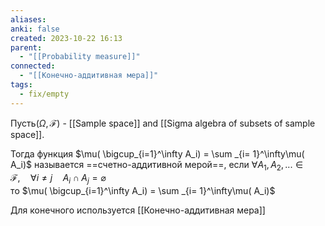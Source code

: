 ```yaml
---
aliases: 
anki: false
created: 2023-10-22 16:13
parent:
  - "[[Probability measure]]"
connected:
  - "[[Конечно-аддитивная мера]]"
tags:
  - fix/empty
---
```

Пусть$( \Omega, \mathscr{F} )$ - [[Sample space]] and [[Sigma algebra of subsets of sample space]]. 

Тогда функция $\mu( \bigcup_{i=1}^\infty A_i) = \sum _{i= 1}^\infty\mu( A_i)$ называется ==счетно-аддитивной мерой==, 
если $\forall A_1,A_2, ...  \in\mathscr{F},\quad \forall i\neq j\quad A_i\cap A_j= \varnothing$  
тo $\mu( \bigcup_{i=1}^\infty A_i) = \sum _{i= 1}^\infty\mu( A_i)$

Для конечного используется [[Конечно-аддитивная мера]]